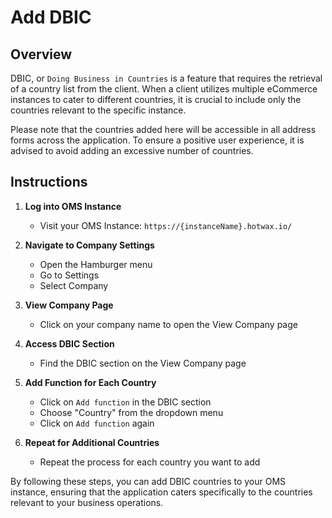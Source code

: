 # Add DBIC

## Overview
DBIC, or `Doing Business in Countries` is a feature that requires the retrieval of a country list from the client. When a client utilizes multiple eCommerce instances to cater to different countries, it is crucial to include only the countries relevant to the specific instance. 

Please note that the countries added here will be accessible in all address forms across the application. To ensure a positive user experience, it is advised to avoid adding an excessive number of countries.

## Instructions

1. **Log into OMS Instance**
    - Visit your OMS Instance: `https://{instanceName}.hotwax.io/`

2. **Navigate to Company Settings**
    - Open the Hamburger menu
    - Go to Settings
    - Select Company

3. **View Company Page**
    - Click on your company name to open the View Company page

4. **Access DBIC Section**
    - Find the DBIC section on the View Company page

5. **Add Function for Each Country**
    - Click on `Add function` in the DBIC section
    - Choose "Country" from the dropdown menu
    - Click on `Add function` again

6. **Repeat for Additional Countries**
    - Repeat the process for each country you want to add

By following these steps, you can  add DBIC countries to your OMS instance, ensuring that the application caters specifically to the countries relevant to your business operations.


